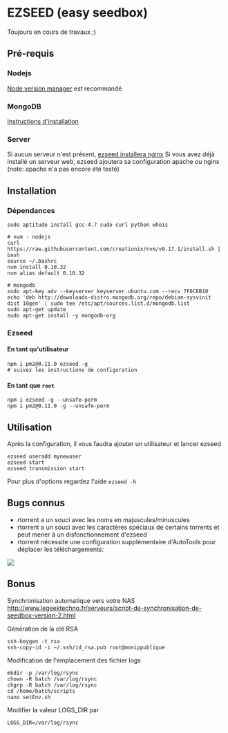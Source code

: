 EZSEED (easy seedbox)
===

Toujours en cours de travaux ;)

## Pré-requis

### Nodejs
[Node version manager](https://github.com/creationix/nvm) est recommandé

### MongoDB
[Instructions d'installation](http://docs.mongodb.org/manual/installation/)

### Server
Si aucun serveur n'est présent, [ezseed installera nginx](https://github.com/ezseed/ezseed/blob/master/scripts/server.sh)
Si vous avez déjà installé un serveur web, ezseed ajoutera sa configuration apache ou nginx (note: apache n'a pas encore été testé)

## Installation

### Dépendances

```
sudo aptitude install gcc-4.7 sudo curl python whois

# nvm - nodejs
curl https://raw.githubusercontent.com/creationix/nvm/v0.17.1/install.sh | bash
source ~/.bashrc
nvm install 0.10.32
nvm alias default 0.10.32

# mongodb
sudo apt-key adv --keyserver keyserver.ubuntu.com --recv 7F0CEB10
echo 'deb http://downloads-distro.mongodb.org/repo/debian-sysvinit dist 10gen' | sudo tee /etc/apt/sources.list.d/mongodb.list
sudo apt-get update
sudo apt-get install -y mongodb-org

```

### Ezseed

#### En tant qu'utilisateur
```
npm i pm2@0.11.0 ezseed -g
# suivez les instructions de configuration
```

#### En tant que `root`

```
npm i ezseed -g --unsafe-perm
npm i pm2@0.11.0 -g --unsafe-perm
```


## Utilisation

Après la configuration, il vous faudra ajouter un utilisateur et lancer ezseed

```
ezseed useradd mynewuser
ezseed start
ezseed transmission start
```

Pour plus d'options regardez l'aide `ezseed -h`

## Bugs connus

- rtorrent a un souci avec les noms en majuscules/minuscules
- rtorrent a un souci avec les caractères spéciaux de certains torrents et peut mener à un disfonctionnement d'ezseed
- rtorrent nécessite une configuration supplémentaire d'AutoTools pour déplacer les téléchargements:

![](https://camo.githubusercontent.com/a278375b20071e41ed233b5f6b1e8936222ae0bf/687474703a2f2f7777772e7a75706d6167652e65752f692f687052455238336376472e706e67)

## Bonus
Synchronisation automatique vers votre NAS
http://www.legeektechno.fr/serveurs/script-de-synchronisation-de-seedbox-version-2.html

Génération de la clé RSA
```
ssh-keygen -t rsa
ssh-copy-id -i ~/.ssh/id_rsa.pub root@monippublique 
```
Modification de l'emplacement des fichier logs
```
mkdir -p /var/log/rsync
chown -R batch /var/log/rsync
chgrp -R batch /var/log/rsync
cd /home/batch/scripts
nano setEnv.sh
```
Modifier la valeur LOGS_DIR par
```
LOGS_DIR=/var/log/rsync
```

